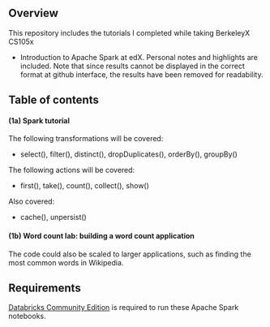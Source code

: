 ## Overview
This repository includes the tutorials I completed while taking BerkeleyX CS105x
 - Introduction to Apache Spark at edX. Personal notes and highlights are
 included. Note that since results cannot be displayed in the correct format at
 github interface, the results have been removed for readability.

## Table of contents
#### (1a) Spark tutorial
The following transformations will be covered:
* select(), filter(), distinct(), dropDuplicates(), orderBy(), groupBy()  

The following actions will be covered:
* first(), take(), count(), collect(), show()

Also covered:
* cache(), unpersist()

#### (1b) Word count lab: building a word count application  
The code could also be scaled to larger applications, such as finding the most common words in Wikipedia.


## Requirements
[Databricks Community Edition](https://community.cloud.databricks.com/) is required to run these Apache Spark notebooks.
